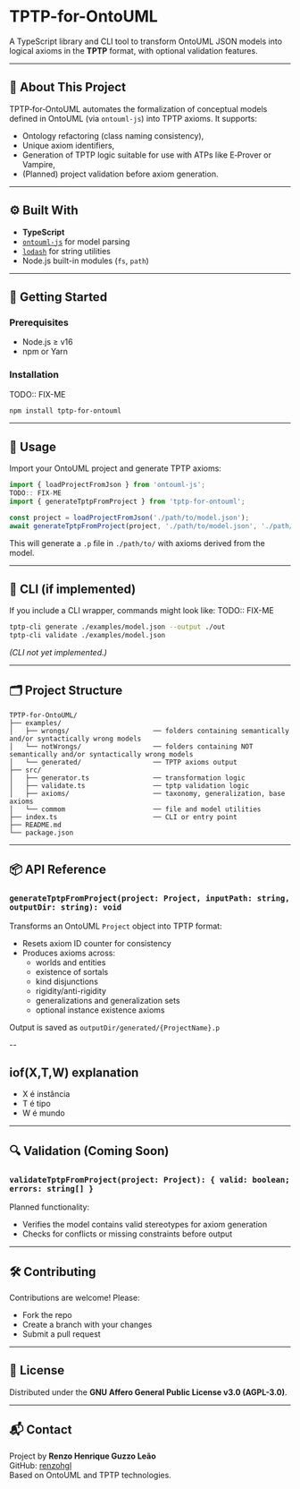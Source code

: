 # TPTP-for-OntoUML

A TypeScript library and CLI tool to transform OntoUML JSON models into logical axioms in the **TPTP** format, with optional validation features.

---

## 🧠 About This Project

TPTP‑for‑OntoUML automates the formalization of conceptual models defined in OntoUML (via `ontouml-js`) into TPTP axioms. It supports:
- Ontology refactoring (class naming consistency),
- Unique axiom identifiers,
- Generation of TPTP logic suitable for use with ATPs like E‑Prover or Vampire,
- (Planned) project validation before axiom generation.

---

## ⚙️ Built With

- **TypeScript**
- [`ontouml-js`](https://github.com/OntoUML/ontouml-js) for model parsing  
- [`lodash`](https://lodash.com/) for string utilities  
- Node.js built-in modules (`fs`, `path`)

---

## 🚀 Getting Started

### Prerequisites

- Node.js ≥ v16
- npm or Yarn

### Installation
TODO:: FIX-ME
```bash
npm install tptp-for-ontouml
```

---

## 🧪 Usage

Import your OntoUML project and generate TPTP axioms:

```ts
import { loadProjectFromJson } from 'ontouml-js';
TODO:: FIX-ME
import { generateTptpFromProject } from 'tptp-for-ontouml';

const project = loadProjectFromJson('./path/to/model.json');
await generateTptpFromProject(project, './path/to/model.json', './path/to/');
```

This will generate a `.p` file in `./path/to/` with axioms derived from the model.

---

## 🧰 CLI (if implemented)

If you include a CLI wrapper, commands might look like:
TODO:: FIX-ME
```bash
tptp-cli generate ./examples/model.json --output ./out
tptp-cli validate ./examples/model.json
```

*(CLI not yet implemented.)*

---

## 🗂 Project Structure

```
TPTP-for-OntoUML/
├── examples/
│   ├── wrongs/                     ── folders containing semantically and/or syntactically wrong models
│   └── notWrongs/                  ── folders containing NOT semantically and/or syntactically wrong models
│   └── generated/                  ── TPTP axioms output
├── src/
│   ├── generator.ts                ── transformation logic
│   ├── validate.ts                 ── tptp validation logic
│   ├── axioms/                     ── taxonomy, generalization, base axioms
│   └── commom                      ── file and model utilities
├── index.ts                        ── CLI or entry point
├── README.md
└── package.json
```

---

## 📦 API Reference

### `generateTptpFromProject(project: Project, inputPath: string, outputDir: string): void`

Transforms an OntoUML `Project` object into TPTP format:

- Resets axiom ID counter for consistency
- Produces axioms across:
  - worlds and entities
  - existence of sortals
  - kind disjunctions
  - rigidity/anti-rigidity
  - generalizations and generalization sets
  - optional instance existence axioms

Output is saved as `outputDir/generated/{ProjectName}.p`

--
## iof(X,T,W) explanation

- X é instância
- T é tipo
- W é mundo

---

## 🔍 Validation (Coming Soon)

### `validateTptpFromProject(project: Project): { valid: boolean; errors: string[] }`

Planned functionality:

- Verifies the model contains valid stereotypes for axiom generation
- Checks for conflicts or missing constraints before output

---

## 🛠 Contributing

Contributions are welcome! Please:

- Fork the repo
- Create a branch with your changes
- Submit a pull request

---

## 📃 License

Distributed under the **GNU Affero General Public License v3.0 (AGPL-3.0)**.

---

## 📬 Contact

Project by **Renzo Henrique Guzzo Leão**  
GitHub: [renzohgl](https://github.com/renzohgl)  
Based on OntoUML and TPTP technologies.